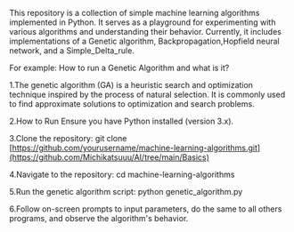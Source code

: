 This repository is a collection of simple machine learning algorithms implemented in Python. It serves as a playground for experimenting with various algorithms and understanding their behavior. Currently, it includes implementations of a Genetic algorithm, Backpropagation,Hopfield neural network, and a Simple_Delta_rule.

For example: How to run a Genetic Algorithm and what is it?

1.The genetic algorithm (GA) is a heuristic search and optimization technique inspired by the process of natural selection. It is commonly used to find approximate solutions to optimization and search problems.

2.How to Run
Ensure you have Python installed (version 3.x).

3.Clone the repository:
git clone [https://github.com/yourusername/machine-learning-algorithms.git](https://github.com/Michikatsuuu/AI/tree/main/Basics)

4.Navigate to the repository:
cd machine-learning-algorithms

5.Run the genetic algorithm script:
python genetic_algorithm.py

6.Follow on-screen prompts to input parameters, do the same to all others programs, and observe the algorithm's behavior.
